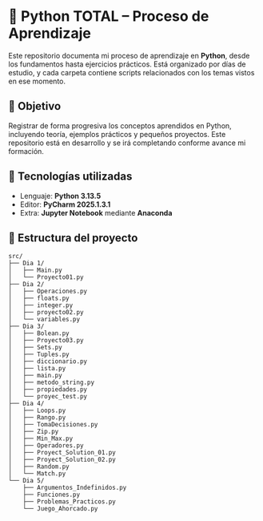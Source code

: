 # 🐍 Python TOTAL – Proceso de Aprendizaje

Este repositorio documenta mi proceso de aprendizaje en **Python**, desde los fundamentos hasta ejercicios prácticos. Está organizado por días de estudio, y cada carpeta contiene scripts relacionados con los temas vistos en ese momento.

## 🎯 Objetivo

Registrar de forma progresiva los conceptos aprendidos en Python, incluyendo teoría, ejemplos prácticos y pequeños proyectos. Este repositorio está en desarrollo y se irá completando conforme avance mi formación.

## 🧰 Tecnologías utilizadas

- Lenguaje: **Python 3.13.5**
- Editor: **PyCharm 2025.1.3.1**
- Extra: **Jupyter Notebook** mediante **Anaconda**

## 📁 Estructura del proyecto

```plaintext
src/
├── Dia 1/
│   ├── Main.py
│   └── Proyecto01.py
├── Dia 2/
│   ├── Operaciones.py
│   ├── floats.py
│   ├── integer.py
│   ├── proyecto02.py
│   └── variables.py
├── Dia 3/
│   ├── Bolean.py
│   ├── Proyecto03.py
│   ├── Sets.py
│   ├── Tuples.py
│   ├── diccionario.py
│   ├── lista.py
│   ├── main.py
│   ├── metodo_string.py
│   ├── propiedades.py
│   └── proyec_test.py
├── Dia 4/
│   ├── Loops.py
│   ├── Rango.py
│   ├── TomaDecisiones.py
│   ├── Zip.py
│   ├── Min_Max.py
│   ├── Operadores.py
│   ├── Proyect_Solution_01.py
│   ├── Proyect_Solution_02.py
│   ├── Random.py
│   └── Match.py
└── Dia 5/
    ├── Argumentos_Indefinidos.py
    ├── Funciones.py
    ├── Problemas_Practicos.py
    └── Juego_Ahorcado.py
```

